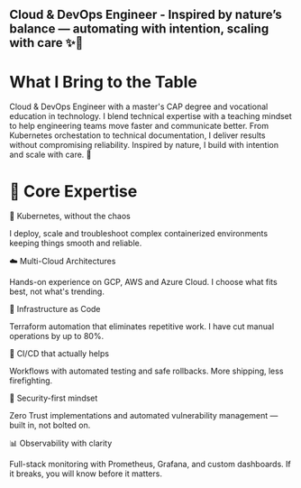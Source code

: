 ## Cloud & DevOps Engineer - Inspired by nature’s balance — automating with intention, scaling with care ✨🌱

# What I Bring to the Table

Cloud & DevOps Engineer with a master's CAP degree and vocational education in technology. I blend technical expertise with a teaching mindset to help engineering teams move faster and communicate better. From Kubernetes orchestation to technical documentation, I deliver results without compromising reliability. Inspired by nature, I build with intention and scale with care. 🤲

# 🔧 Core Expertise

🐳 Kubernetes, without the chaos

I deploy, scale and troubleshoot complex containerized environments keeping things smooth and reliable.

☁️ Multi-Cloud Architectures

Hands-on experience on GCP, AWS and Azure Cloud. I choose what fits best, not what's trending.

🔁 Infrastructure as Code

Terraform automation that eliminates repetitive work. I have cut manual operations by up to 80%.

🚀 CI/CD that actually helps

Workflows with automated testing and safe rollbacks. More shipping, less firefighting.

🔐 Security-first mindset

Zero Trust implementations and automated vulnerability management — built in, not bolted on.

📊 Observability with clarity

Full-stack monitoring with Prometheus, Grafana, and custom dashboards. If it breaks, you will know before it matters.

<!--
**Julia15Lop/Julia15Lop** is a ✨ _special_ ✨ repository because its `README.md` (this file) appears on your GitHub profile.

Here are some ideas to get you started:

- 🔭 I’m currently working on ...
- 🌱 I’m currently learning ...
- 👯 I’m looking to collaborate on ...
- 🤔 I’m looking for help with ...
- 💬 Ask me about ...
- 📫 How to reach me: ...
- 😄 Pronouns: ...
- ⚡ Fun fact: ...
-->
